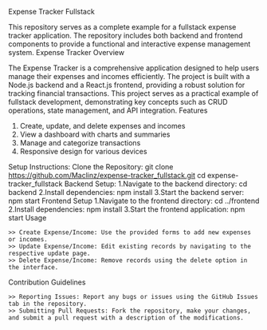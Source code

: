 Expense Tracker Fullstack

This repository serves as a complete example for a fullstack expense tracker application. The repository includes both backend and frontend components to provide a functional and interactive expense management system.
Expense Tracker
Overview

The Expense Tracker is a comprehensive application designed to help users manage their expenses and incomes efficiently. The project is built with a Node.js backend and a React.js frontend, providing a robust solution for tracking financial transactions. This project serves as a practical example of fullstack development, demonstrating key concepts such as CRUD operations, state management, and API integration.
Features

   1. Create, update, and delete expenses and incomes
   2. View a dashboard with charts and summaries
   3. Manage and categorize transactions
   4. Responsive design for various devices

Setup Instructions:
Clone the Repository:
  git clone https://github.com/Maclinz/expense-tracker_fullstack.git
  cd expense-tracker_fullstack
Backend Setup:
  1.Navigate to the backend directory:
    cd backend
  2.Install dependencies:
    npm install
  3.Start the backend server:
    npm start
Frontend Setup
   1.Navigate to the frontend directory:
     cd ../frontend
   2.Install dependencies:
     npm install
   3.Start the frontend application:
     npm start
  Usage

    >> Create Expense/Income: Use the provided forms to add new expenses or incomes.
    >> Update Expense/Income: Edit existing records by navigating to the respective update page.
    >> Delete Expense/Income: Remove records using the delete option in the interface.

Contribution Guidelines

    >> Reporting Issues: Report any bugs or issues using the GitHub Issues tab in the repository.
    >> Submitting Pull Requests: Fork the repository, make your changes, and submit a pull request with a description of the modifications.
 

  


